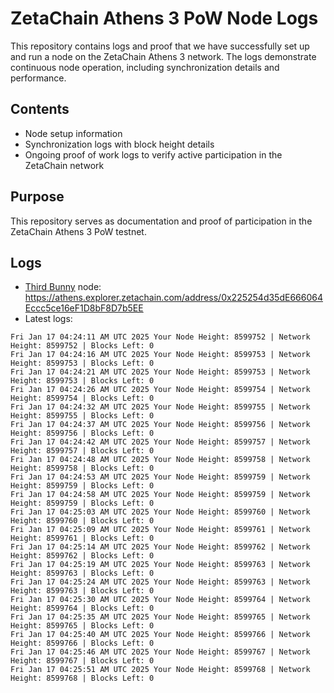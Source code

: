 # ZetaChain Athens 3 PoW Node Logs
This repository contains logs and proof that we have successfully set up and run a node on the ZetaChain Athens 3 network. The logs demonstrate continuous node operation, including synchronization details and performance.

## Contents
- Node setup information
- Synchronization logs with block height details
- Ongoing proof of work logs to verify active participation in the ZetaChain network

## Purpose
This repository serves as documentation and proof of participation in the ZetaChain Athens 3 PoW testnet.

## Logs

- [Third Bunny](https://thirdbunny.xyz/) node: https://athens.explorer.zetachain.com/address/0x225254d35dE666064Eccc5ce16eF1D8bF8D7b5EE
- Latest logs:
```
Fri Jan 17 04:24:11 AM UTC 2025 Your Node Height: 8599752 | Network Height: 8599752 | Blocks Left: 0
Fri Jan 17 04:24:16 AM UTC 2025 Your Node Height: 8599753 | Network Height: 8599753 | Blocks Left: 0
Fri Jan 17 04:24:21 AM UTC 2025 Your Node Height: 8599753 | Network Height: 8599753 | Blocks Left: 0
Fri Jan 17 04:24:26 AM UTC 2025 Your Node Height: 8599754 | Network Height: 8599754 | Blocks Left: 0
Fri Jan 17 04:24:32 AM UTC 2025 Your Node Height: 8599755 | Network Height: 8599755 | Blocks Left: 0
Fri Jan 17 04:24:37 AM UTC 2025 Your Node Height: 8599756 | Network Height: 8599756 | Blocks Left: 0
Fri Jan 17 04:24:42 AM UTC 2025 Your Node Height: 8599757 | Network Height: 8599757 | Blocks Left: 0
Fri Jan 17 04:24:48 AM UTC 2025 Your Node Height: 8599758 | Network Height: 8599758 | Blocks Left: 0
Fri Jan 17 04:24:53 AM UTC 2025 Your Node Height: 8599759 | Network Height: 8599759 | Blocks Left: 0
Fri Jan 17 04:24:58 AM UTC 2025 Your Node Height: 8599759 | Network Height: 8599759 | Blocks Left: 0
Fri Jan 17 04:25:03 AM UTC 2025 Your Node Height: 8599760 | Network Height: 8599760 | Blocks Left: 0
Fri Jan 17 04:25:09 AM UTC 2025 Your Node Height: 8599761 | Network Height: 8599761 | Blocks Left: 0
Fri Jan 17 04:25:14 AM UTC 2025 Your Node Height: 8599762 | Network Height: 8599762 | Blocks Left: 0
Fri Jan 17 04:25:19 AM UTC 2025 Your Node Height: 8599763 | Network Height: 8599763 | Blocks Left: 0
Fri Jan 17 04:25:24 AM UTC 2025 Your Node Height: 8599763 | Network Height: 8599763 | Blocks Left: 0
Fri Jan 17 04:25:30 AM UTC 2025 Your Node Height: 8599764 | Network Height: 8599764 | Blocks Left: 0
Fri Jan 17 04:25:35 AM UTC 2025 Your Node Height: 8599765 | Network Height: 8599765 | Blocks Left: 0
Fri Jan 17 04:25:40 AM UTC 2025 Your Node Height: 8599766 | Network Height: 8599766 | Blocks Left: 0
Fri Jan 17 04:25:46 AM UTC 2025 Your Node Height: 8599767 | Network Height: 8599767 | Blocks Left: 0
Fri Jan 17 04:25:51 AM UTC 2025 Your Node Height: 8599768 | Network Height: 8599768 | Blocks Left: 0
```
